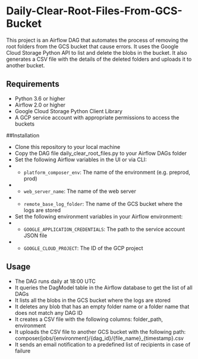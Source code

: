 # Daily-Clear-Root-Files-From-GCS-Bucket

This project is an Airflow DAG that automates the process of removing the root folders from the GCS bucket that cause errors. It uses the Google Cloud Storage Python API to list and delete the blobs in the bucket. It also generates a CSV file with the details of the deleted folders and uploads it to another bucket.

## Requirements
* Python 3.6 or higher
* Airflow 2.0 or higher
* Google Cloud Storage Python Client Library
* A GCP service account with appropriate permissions to access the buckets

##Installation
* Clone this repository to your local machine
* Copy the DAG file daily_clear_root_files.py to your Airflow DAGs folder
* Set the following Airflow variables in the UI or via CLI:
* * `platform_composer_env`: The name of the environment (e.g. preprod, prod)
* * `web_server_name`: The name of the web server
* * `remote_base_log_folder`: The name of the GCS bucket where the logs are stored
* Set the following environment variables in your Airflow environment:
* * `GOOGLE_APPLICATION_CREDENTIALS`: The path to the service account JSON file
* * `GOOGLE_CLOUD_PROJECT`: The ID of the GCP project


## Usage
* The DAG runs daily at 18:00 UTC
* It queries the DagModel table in the Airflow database to get the list of all DAGs
* It lists all the blobs in the GCS bucket where the logs are stored
* It deletes any blob that has an empty folder name or a folder name that does not match any DAG ID
* It creates a CSV file with the following columns: folder_path, environment
* It uploads the CSV file to another GCS bucket with the following path: composer/jobs/{environment}/{dag_id}/{file_name}_{timestamp}.csv
* It sends an email notification to a predefined list of recipients in case of failure
